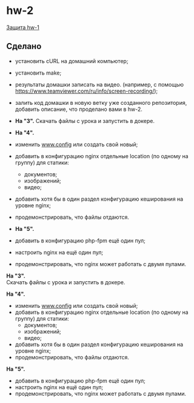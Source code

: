 # hw-2


[Защита hw-1](https://drive.google.com/)

## Сделано
- установить cURL на домашний компьютер;
- установить make;
- результаты домашки записать на видео. (например, с помощью https://www.teamviewer.com/ru/info/screen-recording/); 
- залить код домашки в новую ветку уже созданного репозитория, добавить описание, что проделано вами в hw-2.


- **На "3".**
Скачать файлы с урока и запустить в докере. 

- **На "4".**
- изменить www.config или создать свой новый; 
- добавить в конфигурацию nginx отдельные location (по одному на группу) для статики:
  - документов;
  - изображений; 
  - видео; 
- добавить хотя бы в один раздел конфигурацию кеширования на уровне nginx; 
- продемонстрировать, что файлы отдаются.

- **На "5".**
- добавить в конфигурацию php-fpm ещё один пул;
- настроить nginx на ещё один пул;
- продемонстрировать, что nginx может работать с двумя пулами.



**На "3".**  
Скачать файлы с урока и запустить в докере.  

**На "4".**
- изменить www.config или создать свой новый; 
- добавить в конфигурацию nginx отдельные location (по одному на группу) для статики:
  - документов;
  - изображений; 
  - видео; 
- добавить хотя бы в один раздел конфигурацию кеширования на уровне nginx; 
- продемонстрировать, что файлы отдаются.

**На "5".**  
- добавить в конфигурацию php-fpm ещё один пул;
- настроить nginx на ещё один пул;
- продемонстрировать, что nginx может работать с двумя пулами.
